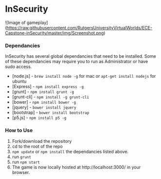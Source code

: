 # InSecurity
![Image of gameplay]
(https://raw.githubusercontent.com/RutgersUniversityVirtualWorlds/ECE-Capstone-inSecurity/master/img/Screenshot.png)

### Dependancies
InSecurity has several global dependancies that need to be installed.
Some of these dependancies may require you to run as Administrator or have sudo access.
* [node.js] - `brew install node -g` for mac or `apt-get install nodejs` for ubuntu
* [Express] - `npm install express -g`
* [grunt] - `npm install grunt -g`
* [grunt-cli] - `npm install -g grunt-cli`
* [bower] - `npm install bower -g`
* [jquery] - `bower install jquery`
* [bootstrap] - `bower install bootstrap`
* [p5.js] - `npm install p5 -g`

### How to Use
1. Fork/download the repository
2. cd to the root of the repo
3. `npm update` or `npm install` the dependancies listed above.
4. run `grunt`
5. run `npm start`
6. The game is now locally hosted at http://localhost:3000/ in your browser.
